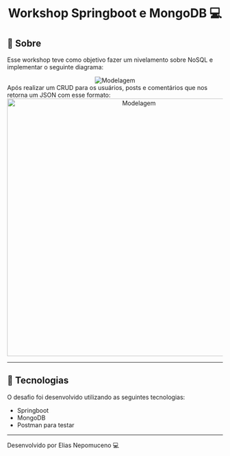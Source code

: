 <h1 align="center">Workshop Springboot e MongoDB 💻</h1>

## 📖 Sobre
Esse workshop teve como objetivo fazer um nivelamento sobre NoSQL e implementar o seguinte diagrama:
<div align="center">
<img src="https://ik.imagekit.io/b2twgpcgqmc/Screenshot_87_QlMAAZ_zy.png" alt="Modelagem"></img>
</div>
Após realizar um CRUD para os usuários, posts e comentários que nos retorna um JSON com esse formato:
<div align="center">
<img src="https://ik.imagekit.io/b2twgpcgqmc/Screenshot_88_R29IW3hqzn.png" alt="Modelagem" height="600"></img>
</div>

---

## 🚀 Tecnologias

O desafio foi desenvolvido utilizando as seguintes tecnologias: 

- Springboot
- MongoDB
- Postman para testar

---

Desenvolvido por Elias Nepomuceno 💻